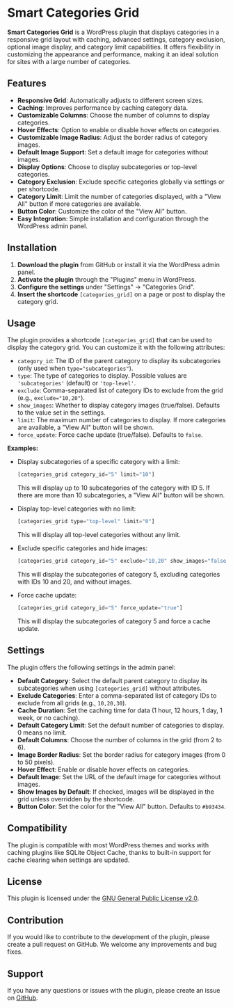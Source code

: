 # Smart Categories Grid

**Smart Categories Grid** is a WordPress plugin that displays categories in a responsive grid layout with caching, advanced settings, category exclusion, optional image display, and category limit capabilities. It offers flexibility in customizing the appearance and performance, making it an ideal solution for sites with a large number of categories.

## Features

- **Responsive Grid**: Automatically adjusts to different screen sizes.
- **Caching**: Improves performance by caching category data.
- **Customizable Columns**: Choose the number of columns to display categories.
- **Hover Effects**: Option to enable or disable hover effects on categories.
- **Customizable Image Radius**: Adjust the border radius of category images.
- **Default Image Support**: Set a default image for categories without images.
- **Display Options**: Choose to display subcategories or top-level categories.
- **Category Exclusion**: Exclude specific categories globally via settings or per shortcode.
- **Category Limit**: Limit the number of categories displayed, with a "View All" button if more categories are available.
- **Button Color**: Customize the color of the "View All" button.
- **Easy Integration**: Simple installation and configuration through the WordPress admin panel.

## Installation

1. **Download the plugin** from GitHub or install it via the WordPress admin panel.
2. **Activate the plugin** through the "Plugins" menu in WordPress.
3. **Configure the settings** under "Settings" -> "Categories Grid".
4. **Insert the shortcode** `[categories_grid]` on a page or post to display the category grid.

## Usage

The plugin provides a shortcode `[categories_grid]` that can be used to display the category grid. You can customize it with the following attributes:

- `category_id`: The ID of the parent category to display its subcategories (only used when `type="subcategories"`).
- `type`: The type of categories to display. Possible values are `'subcategories'` (default) or `'top-level'`.
- `exclude`: Comma-separated list of category IDs to exclude from the grid (e.g., `exclude="10,20"`).
- `show_images`: Whether to display category images (true/false). Defaults to the value set in the settings.
- `limit`: The maximum number of categories to display. If more categories are available, a "View All" button will be shown.
- `force_update`: Force cache update (true/false). Defaults to `false`.

**Examples:**

- Display subcategories of a specific category with a limit:
  ```php
  [categories_grid category_id="5" limit="10"]
  ```
  This will display up to 10 subcategories of the category with ID 5. If there are more than 10 subcategories, a "View All" button will be shown.

- Display top-level categories with no limit:
  ```php
  [categories_grid type="top-level" limit="0"]
  ```
  This will display all top-level categories without any limit.

- Exclude specific categories and hide images:
  ```php
  [categories_grid category_id="5" exclude="10,20" show_images="false"]
  ```
  This will display the subcategories of category 5, excluding categories with IDs 10 and 20, and without images.

- Force cache update:
  ```php
  [categories_grid category_id="5" force_update="true"]
  ```
  This will display the subcategories of category 5 and force a cache update.

## Settings

The plugin offers the following settings in the admin panel:

- **Default Category**: Select the default parent category to display its subcategories when using `[categories_grid]` without attributes.
- **Exclude Categories**: Enter a comma-separated list of category IDs to exclude from all grids (e.g., `10,20,30`).
- **Cache Duration**: Set the caching time for data (1 hour, 12 hours, 1 day, 1 week, or no caching).
- **Default Category Limit**: Set the default number of categories to display. 0 means no limit.
- **Default Columns**: Choose the number of columns in the grid (from 2 to 6).
- **Image Border Radius**: Set the border radius for category images (from 0 to 50 pixels).
- **Hover Effect**: Enable or disable hover effects on categories.
- **Default Image**: Set the URL of the default image for categories without images.
- **Show Images by Default**: If checked, images will be displayed in the grid unless overridden by the shortcode.
- **Button Color**: Set the color for the "View All" button. Defaults to `#b93434`.

## Compatibility

The plugin is compatible with most WordPress themes and works with caching plugins like SQLite Object Cache, thanks to built-in support for cache clearing when settings are updated.

## License

This plugin is licensed under the [GNU General Public License v2.0](https://www.gnu.org/licenses/gpl-2.0.html).

## Contribution

If you would like to contribute to the development of the plugin, please create a pull request on GitHub. We welcome any improvements and bug fixes.

## Support

If you have any questions or issues with the plugin, please create an issue on [GitHub](https://github.com/gemuzkm/smart-categories-grid).